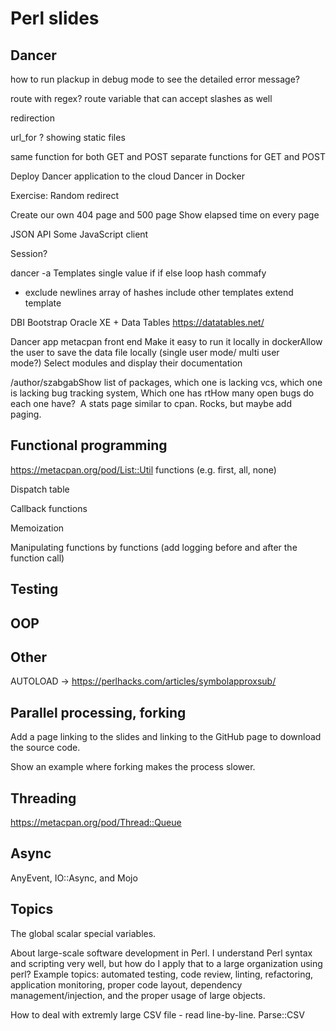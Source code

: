 # Perl slides


## Dancer
  how to run plackup in debug mode to see the detailed error message?

route with regex?
route variable that can accept slashes as well

redirection

url_for ?
showing static
files

same function for both GET and POST
separate functions for GET and POST

Deploy Dancer application to the cloud
Dancer in Docker

Exercise: Random redirect

Create our own 404 page and 500 page
Show elapsed time on every page

JSON API
Some JavaScript client

Session?

dancer -a
Templates
   single value
   if
   if else
   loop
   hash
   commafy
   - exclude newlines
   array of hashes
   include other templates
   extend template

DBI
Bootstrap
Oracle XE + Data Tables  https://datatables.net/


Dancer app metacpan front end
Make it easy to run it locally in dockerAllow the user to save the data file locally (single user mode/ multi user mode?) Select modules and display their documentation

/author/szabgabShow list of packages, which one is lacking vcs, which one is lacking bug tracking system, Which one has rtHow many open bugs do each one have? 
A stats page similar to cpan. Rocks, but maybe add paging. 


## Functional programming

https://metacpan.org/pod/List::Util    functions (e.g. first, all, none)

Dispatch table

Callback functions

Memoization

Manipulating functions by functions (add logging before and after the function call)


## Testing



## OOP


## Other

AUTOLOAD -> https://perlhacks.com/articles/symbolapproxsub/

## Parallel processing, forking

Add a page linking to the slides and linking to the GitHub page to download the source code.

Show an example where forking makes the process slower.


## Threading

https://metacpan.org/pod/Thread::Queue

## Async

AnyEvent, IO::Async, and Mojo


## Topics

The global scalar special variables.

About large-scale software development in Perl. I understand Perl syntax and scripting very well, but how do I apply that to a large organization using perl?
Example topics: automated testing, code review, linting, refactoring, application monitoring, proper code layout, dependency management/injection, and the proper usage of large objects.

How to deal with extremly large CSV file - read line-by-line.
Parse::CSV


